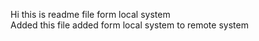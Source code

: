 Hi this is readme file form local system 
<br>
Added this file added form local system to remote system